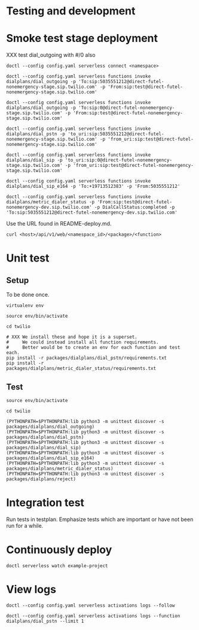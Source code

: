 # Testing and development

# Smoke test stage deployment

XXX test dial_outgoing with #/0 also

    doctl --config config.yaml serverless connect <namespace>

    doctl --config config.yaml serverless functions invoke dialplans/dial_outgoing -p 'To:sip:5035551212@direct-futel-nonemergency-stage.sip.twilio.com' -p 'From:sip:test@direct-futel-nonemergency-stage.sip.twilio.com'
    
    doctl --config config.yaml serverless functions invoke dialplans/dial_outgoing -p 'To:sip:0@direct-futel-nonemergency-stage.sip.twilio.com' -p 'From:sip:test@direct-futel-nonemergency-stage.sip.twilio.com'

    doctl --config config.yaml serverless functions invoke dialplans/dial_pstn -p 'to_uri:sip:5035551212@direct-futel-nonemergency-stage.sip.twilio.com' -p 'from_uri:sip:test@direct-futel-nonemergency-stage.sip.twilio.com'
    
    doctl --config config.yaml serverless functions invoke dialplans/dial_sip -p 'to_uri:sip:0@direct-futel-nonemergency-stage.sip.twilio.com' -p 'from_uri:sip:test@direct-futel-nonemergency-stage.sip.twilio.com'

    doctl --config config.yaml serverless functions invoke dialplans/dial_sip_e164 -p 'To:+19713512383' -p 'From:5035551212'

    doctl --config config.yaml serverless functions invoke dialplans/metric_dialer_status -p 'From:sip:test@direct-futel-nonemergency-dev.sip.twilio.com' -p DialCallStatus:completed -p 'To:sip:5035551212@direct-futel-nonemergency-dev.sip.twilio.com'

Use the URL found in README-deploy.md.

    curl <host>/api/v1/web/<namespace_id>/<package>/<function>

# Unit test

## Setup

To be done once.

    virtualenv env
    
    source env/bin/activate
    
    cd twilio

    # XXX We install these and hope it is a superset.
    #     We could instead install all function requirements.
    #     Better would be to create an env for each function and test each.
    pip install -r packages/dialplans/dial_pstn/requirements.txt
    pip install -r packages/dialplans/metric_dialer_status/requirements.txt

## Test

    source env/bin/activate
    
    cd twilio

    (PYTHONPATH=$PYTHONPATH:lib python3 -m unittest discover -s packages/dialplans/dial_outgoing)
    (PYTHONPATH=$PYTHONPATH:lib python3 -m unittest discover -s packages/dialplans/dial_pstn)
    (PYTHONPATH=$PYTHONPATH:lib python3 -m unittest discover -s packages/dialplans/dial_sip)
    (PYTHONPATH=$PYTHONPATH:lib python3 -m unittest discover -s packages/dialplans/dial_sip_e164)
    (PYTHONPATH=$PYTHONPATH:lib python3 -m unittest discover -s packages/dialplans/metric_dialer_status)
    (PYTHONPATH=$PYTHONPATH:lib python3 -m unittest discover -s packages/dialplans/reject)
    
# Integration test

Run tests in testplan. Emphasize tests which are important or have not been run for a while.

# Continuously deploy

    doctl serverless watch example-project

# View logs

    doctl --config config.yaml serverless activations logs --follow

    doctl --config config.yaml serverless activations logs --function dialplans/dial_pstn --limit 1
